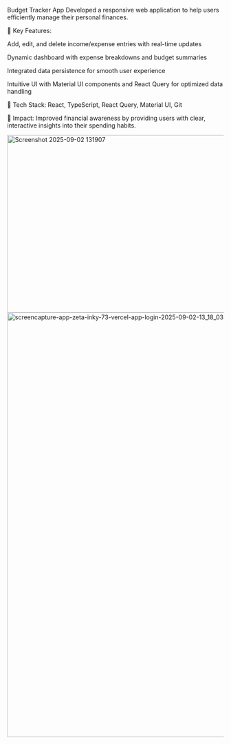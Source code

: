 Budget Tracker App
Developed a responsive web application to help users efficiently manage their personal finances.

🔹 Key Features:

Add, edit, and delete income/expense entries with real-time updates

Dynamic dashboard with expense breakdowns and budget summaries

Integrated data persistence for smooth user experience

Intuitive UI with Material UI components and React Query for optimized data handling

🔹 Tech Stack:
React, TypeScript, React Query, Material UI, Git

🔹 Impact:
Improved financial awareness by providing users with clear, interactive insights into their spending habits.

<img width="960" height="412" alt="Screenshot 2025-09-02 131907" src="https://github.com/user-attachments/assets/809a2591-c8e4-4be8-9625-3e09c2972a69" />
<img width="1920" height="985" alt="screencapture-app-zeta-inky-73-vercel-app-login-2025-09-02-13_18_03" src="https://github.com/user-attachments/assets/d61a6f73-b1d2-40ee-a1d3-f9ecb138f8c7" />

